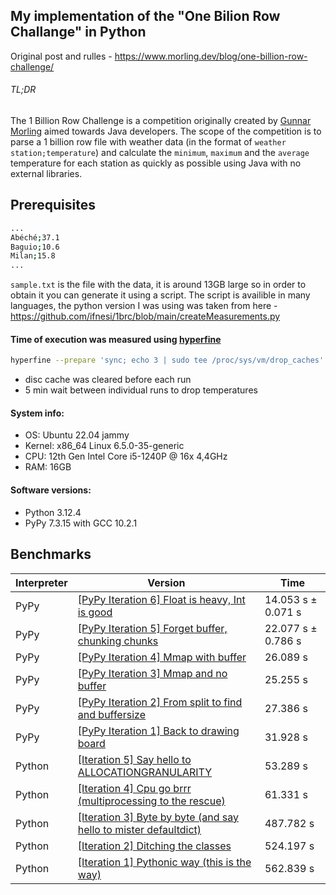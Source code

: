 ## My implementation of the "One Bilion Row Challange" in Python

Original post and rulles - https://www.morling.dev/blog/one-billion-row-challenge/

###### TL;DR
The 1 Billion Row Challenge is a competition originally created by [Gunnar Morling](https://github.com/gunnarmorling) aimed towards Java developers. 
The scope of the competition is to parse a 1 billion row file with weather data (in the format of `weather station;temperature`) and 
calculate the `minimum`, `maximum` and the `average` temperature for each station as quickly as possible using Java with no external libraries.

## Prerequisites
```bash
...
Abéché;37.1
Baguio;10.6
Milan;15.8
...
```
`sample.txt` is the file with the data, it is around 13GB large so in order to obtain it you can generate it using a script.
The script is availible in many languages, the python version I was using was taken from here - https://github.com/ifnesi/1brc/blob/main/createMeasurements.py

#### Time of execution was measured using [hyperfine](https://github.com/sharkdp/hyperfine)
```bash
hyperfine --prepare 'sync; echo 3 | sudo tee /proc/sys/vm/drop_caches' --runs 3 'pypy3 file.py'
```
* disc cache was cleared before each run
* 5 min wait between individual runs to drop temperatures

#### System info:
* OS: Ubuntu 22.04 jammy
* Kernel: x86_64 Linux 6.5.0-35-generic
* CPU: 12th Gen Intel Core i5-1240P @ 16x 4,4GHz
* RAM: 16GB
#### Software versions:
* Python 3.12.4
* PyPy 7.3.15 with GCC 10.2.1

## Benchmarks
| Interpreter | Version | Time |
| ----------- | ------ | ---- |
| PyPy | [[PyPy Iteration 6] Float is heavy, Int is good](https://github.com/v-fol/1brc/blob/031f877e94ba70647828435950fe853d1b9770b6/calculate_average_mmap_pypy_int.py) | 14.053 s ±  0.071 s |
| PyPy | [[PyPy Iteration 5] Forget buffer, chunking chunks](https://github.com/v-fol/1brc/blob/ffc55f4ff4ace3fcc6df70aaef69006366b0dd29/calculate_average_mmap_pypy.py) | 22.077 s ±  0.786 s |
| PyPy | [[PyPy Iteration 4] Mmap with buffer](https://github.com/v-fol/1brc/blob/df5756213758d6b522ab9c7dd9d5fae981a7c120/calculate_average_mmap_pypy.py) | 26.089 s |
| PyPy | [[PyPy Iteration 3] Mmap and no buffer](https://github.com/v-fol/1brc/blob/64687458dd68ef19d9f6b8573af8cbf1c2ddd285/calculate_average_mmap_pypy.py) | 25.255 s |
| PyPy | [[PyPy Iteration 2] From split to find and buffersize](https://github.com/v-fol/1brc/blob/05deb6f17156e069e67240a2ecd0663febdc6827/calculate_average_pypy.py) | 27.386 s |
| PyPy | [[PyPy Iteration 1] Back to drawing board](https://github.com/v-fol/1brc/blob/96e20767567d03ee744cf6ae6f8c2ee54270bd88/calculate_average_pypy.py) | 31.928 s |
| Python | [[Iteration 5] Say hello to ALLOCATIONGRANULARITY](https://github.com/v-fol/1brc/blob/fea65037f7b62c1bc17e9bc1172cd8818a2f8a38/calculate_average.py) | 53.289 s |
| Python | [[Iteration 4] Cpu go brrr (multiprocessing to the rescue)](https://github.com/v-fol/1brc/blob/df3ba9d7b19462af0598dd52f5bd57f11e2191ee/calculate_average.py) | 61.331 s |
| Python | [[Iteration 3] Byte by byte (and say hello to mister defaultdict)](https://github.com/v-fol/1brc/blob/dd9f1f5e40e087f0fb66a25d28da2d0f26828962/calculate_average.py) | 487.782 s |
| Python | [[Iteration 2] Ditching the classes](https://github.com/v-fol/1brc/blob/2655e3e34e18a1115ed196fca80e59d684efe517/calculate_average.py) | 524.197 s |
| Python | [[Iteration 1] Pythonic way (this is the way)](https://github.com/v-fol/1brc/blob/9f960155bb1d9c6e1a4157bf2c82e477b125ff93/calculate_average.py) | 562.839 s |
